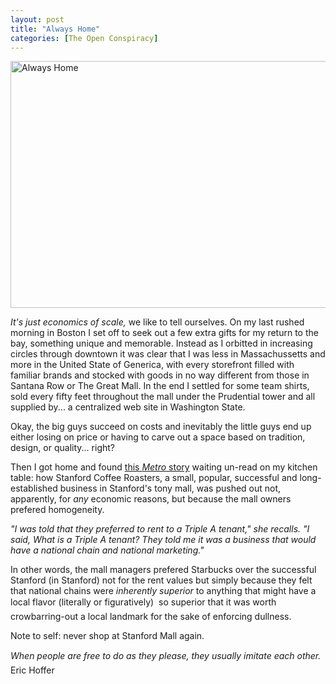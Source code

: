 ```yaml
---
layout: post
title: "Always Home"
categories: [The Open Conspiracy]
---
```

<img alt="Always Home" src="http://www.botzilla.com/blog/pix2006/P1040796-alwaysHome.jpg" width="807" height="395" border="0" />

<i>It's just economics of scale,</i> we like to tell ourselves. On my last rushed morning in Boston I set off to seek out a few extra gifts for my return to the bay, something unique and memorable. Instead as I orbitted in increasing circles through downtown it was clear that I was less in Massachussetts and more in the United State of Generica, with every storefront filled with familiar brands and stocked with goods in no way different from those in Santana Row or The Great Mall. In the end I settled for some team shirts, sold every fifty feet throughout the mall under the Prudential tower and all supplied by... a centralized web site in Washington State.

Okay, the big guys succeed on costs and inevitably the little guys end up either losing on price or having to carve out a space based on tradition, design, or quality... right?

Then I got home and found <a href="http://www.metroactive.com/metro/07.26.06/stanford-shopping-center-0630.html">this <cite>Metro</cite> story</a> waiting un-read on my kitchen table: how Stanford Coffee Roasters, a small, popular, successful and long-established business in Stanford's tony mall, was pushed out not, apparently, for <i>any</i> economic reasons, but because the mall owners prefered homogeneity.

<i>"I was told that they preferred to rent to a Triple A tenant," she recalls. "I said, What is a Triple A tenant? They told me it was a business that would have a national chain and national marketing."</i>

In other words, the mall managers prefered Starbucks over the successful Stanford (in Stanford) not for the rent values but simply because they felt that national chains were <i>inherently superior</i> to anything that might have a local flavor (literally or figuratively) &#151; so superior that it was worth crowbarring-out a local landmark for the sake of enforcing dullness.

Note to self: never shop at Stanford Mall again.

<i>When people are free to do as they please, they usually imitate each other.</i> &#151; Eric Hoffer


